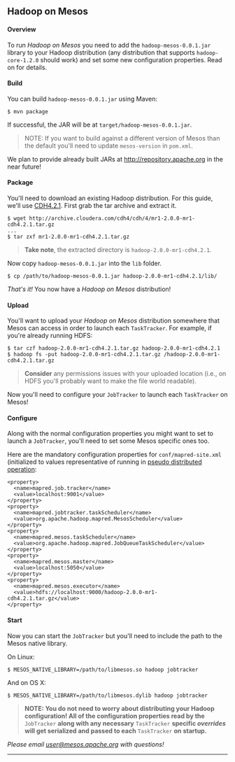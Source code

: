 Hadoop on Mesos
---------------

#### Overview ####

To run _Hadoop on Mesos_ you need to add the `hadoop-mesos-0.0.1.jar`
library to your Hadoop distribution (any distribution that supports
`hadoop-core-1.2.0` should work) and set some new configuration
properties. Read on for details.

#### Build ####

You can build `hadoop-mesos-0.0.1.jar` using Maven:

```
$ mvn package
```

If successful, the JAR will be at `target/hadoop-mesos-0.0.1.jar`.

> NOTE: If you want to build against a different version of Mesos than
> the default you'll need to update `mesos-version` in `pom.xml`.

We plan to provide already built JARs at http://repository.apache.org
in the near future!

#### Package ####

You'll need to download an existing Hadoop distribution. For this
guide, we'll use [CDH4.2.1][CDH4.2.1]. First grab the tar archive and
extract it.

```
$ wget http://archive.cloudera.com/cdh4/cdh/4/mr1-2.0.0-mr1-cdh4.2.1.tar.gz
...
$ tar zxf mr1-2.0.0-mr1-cdh4.2.1.tar.gz
```

> **Take note**, the extracted directory is `hadoop-2.0.0-mr1-cdh4.2.1`.

Now copy `hadoop-mesos-0.0.1.jar` into the `lib` folder.

```
$ cp /path/to/hadoop-mesos-0.0.1.jar hadoop-2.0.0-mr1-cdh4.2.1/lib/
```

_That's it!_ You now have a _Hadoop on Mesos_ distribution!

[CDH4.2.1]: http://www.cloudera.com/content/support/en/documentation/cdh4-documentation/cdh4-documentation-v4-2-1.html

#### Upload ####

You'll want to upload your _Hadoop on Mesos_ distribution somewhere
that Mesos can access in order to launch each `TaskTracker`. For
example, if you're already running HDFS:

```
$ tar czf hadoop-2.0.0-mr1-cdh4.2.1.tar.gz hadoop-2.0.0-mr1-cdh4.2.1
$ hadoop fs -put hadoop-2.0.0-mr1-cdh4.2.1.tar.gz /hadoop-2.0.0-mr1-cdh4.2.1.tar.gz
```

> **Consider** any permissions issues with your uploaded location
> (i.e., on HDFS you'll probably want to make the file world
> readable).

Now you'll need to configure your `JobTracker` to launch each
`TaskTracker` on Mesos!

#### Configure ####

Along with the normal configuration properties you might want to set
to launch a `JobTracker`, you'll need to set some Mesos specific ones
too.

Here are the mandatory configuration properties for
`conf/mapred-site.xml` (initialized to values representative of
running in [pseudo distributed
operation](http://hadoop.apache.org/docs/stable/single_node_setup.html#PseudoDistributed):

```
<property>
  <name>mapred.job.tracker</name>
  <value>localhost:9001</value>
</property>
<property>
  <name>mapred.jobtracker.taskScheduler</name>
  <value>org.apache.hadoop.mapred.MesosScheduler</value>
</property>
<property>
  <name>mapred.mesos.taskScheduler</name>
  <value>org.apache.hadoop.mapred.JobQueueTaskScheduler</value>
</property>
<property>
  <name>mapred.mesos.master</name>
  <value>localhost:5050</value>
</property>
<property>
  <name>mapred.mesos.executor</name>
  <value>hdfs://localhost:9000/hadoop-2.0.0-mr1-cdh4.2.1.tar.gz</value>
</property>
```

#### Start ####

Now you can start the `JobTracker` but you'll need to include the path
to the Mesos native library.

On Linux:

```
$ MESOS_NATIVE_LIBRARY=/path/to/libmesos.so hadoop jobtracker
```

And on OS X:

```
$ MESOS_NATIVE_LIBRARY=/path/to/libmesos.dylib hadoop jobtracker
```

> **NOTE: You do not need to worry about distributing your Hadoop
> configuration! All of the configuration properties read by the**
> `JobTracker` **along with any necessary** `TaskTracker` **specific
> _overrides_ will get serialized and passed to each** `TaskTracker`
> **on startup.**

_Please email user@mesos.apache.org with questions!_

----------
